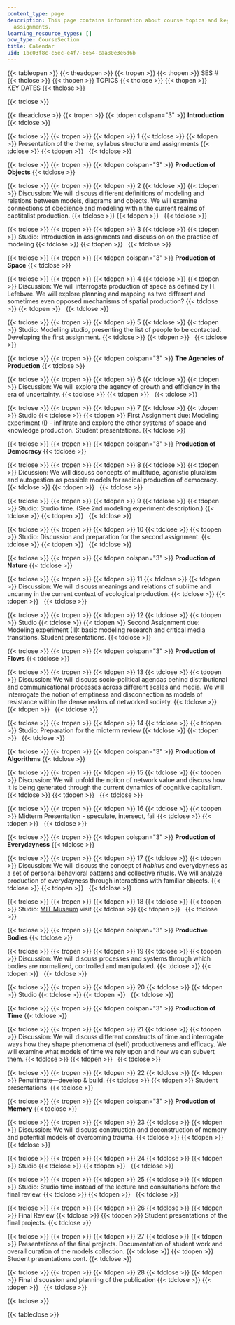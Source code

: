 ```yaml
---
content_type: page
description: This page contains information about course topics and key dates for
  assignments.
learning_resource_types: []
ocw_type: CourseSection
title: Calendar
uid: 1bc03f8c-c5ec-e4f7-6e54-caa80e3e6d6b
---
```


{{< tableopen >}}
{{< theadopen >}}
{{< tropen >}}
{{< thopen >}}
SES #
{{< thclose >}}
{{< thopen >}}
TOPICS
{{< thclose >}}
{{< thopen >}}
KEY DATES
{{< thclose >}}

{{< trclose >}}

{{< theadclose >}}
{{< tropen >}}
{{< tdopen colspan="3" >}}
**Introduction**
{{< tdclose >}}

{{< trclose >}}
{{< tropen >}}
{{< tdopen >}}
1
{{< tdclose >}}
{{< tdopen >}}
Presentation of the theme, syllabus structure and assignments
{{< tdclose >}}
{{< tdopen >}}
 
{{< tdclose >}}

{{< trclose >}}
{{< tropen >}}
{{< tdopen colspan="3" >}}
**Production of Objects**
{{< tdclose >}}

{{< trclose >}}
{{< tropen >}}
{{< tdopen >}}
2
{{< tdclose >}}
{{< tdopen >}}
Discussion: We will discuss different definitions of modeling and relations between models, diagrams and objects. We will examine connections of obedience and modeling within the current realms of captitalist production.
{{< tdclose >}}
{{< tdopen >}}
 
{{< tdclose >}}

{{< trclose >}}
{{< tropen >}}
{{< tdopen >}}
3
{{< tdclose >}}
{{< tdopen >}}
Studio: Introduction in assignments and discussion on the practice of modeling
{{< tdclose >}}
{{< tdopen >}}
 
{{< tdclose >}}

{{< trclose >}}
{{< tropen >}}
{{< tdopen colspan="3" >}}
**Production of Space**
{{< tdclose >}}

{{< trclose >}}
{{< tropen >}}
{{< tdopen >}}
4
{{< tdclose >}}
{{< tdopen >}}
Discussion: We will interrogate production of space as defined by H. Lefebvre. We will explore planning and mapping as two different and sometimes even opposed mechanisms of spatial production?
{{< tdclose >}}
{{< tdopen >}}
 
{{< tdclose >}}

{{< trclose >}}
{{< tropen >}}
{{< tdopen >}}
5
{{< tdclose >}}
{{< tdopen >}}
Studio: Modelling studio, presenting the list of people to be contacted. Developing the first assignment.
{{< tdclose >}}
{{< tdopen >}}
 
{{< tdclose >}}

{{< trclose >}}
{{< tropen >}}
{{< tdopen colspan="3" >}}
**The Agencies of Production**
{{< tdclose >}}

{{< trclose >}}
{{< tropen >}}
{{< tdopen >}}
6
{{< tdclose >}}
{{< tdopen >}}
Discussion: We will explore the agency of growth and efficiency in the era of uncertainty.
{{< tdclose >}}
{{< tdopen >}}
 
{{< tdclose >}}

{{< trclose >}}
{{< tropen >}}
{{< tdopen >}}
7
{{< tdclose >}}
{{< tdopen >}}
Studio
{{< tdclose >}}
{{< tdopen >}}
First Assignment due: Modeling experiment (I) - infiltrate and explore the other systems of space and knowledge production. Student presentations.
{{< tdclose >}}

{{< trclose >}}
{{< tropen >}}
{{< tdopen colspan="3" >}}
**Production of Democracy**
{{< tdclose >}}

{{< trclose >}}
{{< tropen >}}
{{< tdopen >}}
8
{{< tdclose >}}
{{< tdopen >}}
Dicussion: We will discuss concepts of multitude, agonistic pluralism and autogestion as possible models for radical production of democracy.
{{< tdclose >}}
{{< tdopen >}}
 
{{< tdclose >}}

{{< trclose >}}
{{< tropen >}}
{{< tdopen >}}
9
{{< tdclose >}}
{{< tdopen >}}
Studio: Studio time. (See 2nd modeling experiment description.)
{{< tdclose >}}
{{< tdopen >}}
 
{{< tdclose >}}

{{< trclose >}}
{{< tropen >}}
{{< tdopen >}}
10
{{< tdclose >}}
{{< tdopen >}}
Studio: Discussion and preparation for the second assignment.
{{< tdclose >}}
{{< tdopen >}}
 
{{< tdclose >}}

{{< trclose >}}
{{< tropen >}}
{{< tdopen colspan="3" >}}
**Production of Nature**
{{< tdclose >}}

{{< trclose >}}
{{< tropen >}}
{{< tdopen >}}
11
{{< tdclose >}}
{{< tdopen >}}
Discussion: We will discuss meanings and relations of sublime and uncanny in the current context of ecological production.
{{< tdclose >}}
{{< tdopen >}}
 
{{< tdclose >}}

{{< trclose >}}
{{< tropen >}}
{{< tdopen >}}
12
{{< tdclose >}}
{{< tdopen >}}
Studio
{{< tdclose >}}
{{< tdopen >}}
Second Assignment due: Modeling experiment (II): basic modeling research and critical media transitions. Student presentations.
{{< tdclose >}}

{{< trclose >}}
{{< tropen >}}
{{< tdopen colspan="3" >}}
**Production of Flows**
{{< tdclose >}}

{{< trclose >}}
{{< tropen >}}
{{< tdopen >}}
13
{{< tdclose >}}
{{< tdopen >}}
Discussion: We will discuss socio-political agendas behind distributional and communicational processes across different scales and media. We will interrogate the notion of emptiness and disconnection as models of resistance within the dense realms of networked society.
{{< tdclose >}}
{{< tdopen >}}
 
{{< tdclose >}}

{{< trclose >}}
{{< tropen >}}
{{< tdopen >}}
14
{{< tdclose >}}
{{< tdopen >}}
Studio: Preparation for the midterm review
{{< tdclose >}}
{{< tdopen >}}
 
{{< tdclose >}}

{{< trclose >}}
{{< tropen >}}
{{< tdopen colspan="3" >}}
**Production of Algorithms**
{{< tdclose >}}

{{< trclose >}}
{{< tropen >}}
{{< tdopen >}}
15
{{< tdclose >}}
{{< tdopen >}}
Discussion: We will unfold the notion of network value and discuss how it is being generated through the current dynamics of cognitive capitalism.
{{< tdclose >}}
{{< tdopen >}}
 
{{< tdclose >}}

{{< trclose >}}
{{< tropen >}}
{{< tdopen >}}
16
{{< tdclose >}}
{{< tdopen >}}
Midterm Presentation - speculate, intersect, fail
{{< tdclose >}}
{{< tdopen >}}
 
{{< tdclose >}}

{{< trclose >}}
{{< tropen >}}
{{< tdopen colspan="3" >}}
**Production of Everydayness**
{{< tdclose >}}

{{< trclose >}}
{{< tropen >}}
{{< tdopen >}}
17
{{< tdclose >}}
{{< tdopen >}}
Discussion: We will discuss the concept of _habitus_ and everydayness as a set of personal behavioral patterns and collective rituals. We will analyze production of everydayness through interactions with familiar objects.
{{< tdclose >}}
{{< tdopen >}}
 
{{< tdclose >}}

{{< trclose >}}
{{< tropen >}}
{{< tdopen >}}
18
{{< tdclose >}}
{{< tdopen >}}
Studio: [MIT Museum](https://mitmuseum.mit.edu/) visit
{{< tdclose >}}
{{< tdopen >}}
 
{{< tdclose >}}

{{< trclose >}}
{{< tropen >}}
{{< tdopen colspan="3" >}}
**Productive Bodies**
{{< tdclose >}}

{{< trclose >}}
{{< tropen >}}
{{< tdopen >}}
19
{{< tdclose >}}
{{< tdopen >}}
Discussion: We will discuss processes and systems through which bodies are normalized, controlled and manipulated.
{{< tdclose >}}
{{< tdopen >}}
 
{{< tdclose >}}

{{< trclose >}}
{{< tropen >}}
{{< tdopen >}}
20
{{< tdclose >}}
{{< tdopen >}}
Studio
{{< tdclose >}}
{{< tdopen >}}
 
{{< tdclose >}}

{{< trclose >}}
{{< tropen >}}
{{< tdopen colspan="3" >}}
**Production of Time**
{{< tdclose >}}

{{< trclose >}}
{{< tropen >}}
{{< tdopen >}}
21
{{< tdclose >}}
{{< tdopen >}}
Discussion: We will discuss different constructs of time and interrogate ways how they shape phenomena of (self) productiveness and efficacy. We will examine what models of time we rely upon and how we can subvert them.
{{< tdclose >}}
{{< tdopen >}}
 
{{< tdclose >}}

{{< trclose >}}
{{< tropen >}}
{{< tdopen >}}
22
{{< tdclose >}}
{{< tdopen >}}
Penultimate—develop & build.
{{< tdclose >}}
{{< tdopen >}}
Student presentations 
{{< tdclose >}}

{{< trclose >}}
{{< tropen >}}
{{< tdopen colspan="3" >}}
**Production of Memory**
{{< tdclose >}}

{{< trclose >}}
{{< tropen >}}
{{< tdopen >}}
23
{{< tdclose >}}
{{< tdopen >}}
Discussion: We will discuss construction and deconstruction of memory and potential models of overcoming trauma.
{{< tdclose >}}
{{< tdopen >}}
 
{{< tdclose >}}

{{< trclose >}}
{{< tropen >}}
{{< tdopen >}}
24
{{< tdclose >}}
{{< tdopen >}}
Studio
{{< tdclose >}}
{{< tdopen >}}
 
{{< tdclose >}}

{{< trclose >}}
{{< tropen >}}
{{< tdopen >}}
25
{{< tdclose >}}
{{< tdopen >}}
Studio: Studio time instead of the lecture and consultations before the final review.
{{< tdclose >}}
{{< tdopen >}}
 
{{< tdclose >}}

{{< trclose >}}
{{< tropen >}}
{{< tdopen >}}
26
{{< tdclose >}}
{{< tdopen >}}
Final Review
{{< tdclose >}}
{{< tdopen >}}
Student presentations of the final projects.
{{< tdclose >}}

{{< trclose >}}
{{< tropen >}}
{{< tdopen >}}
27
{{< tdclose >}}
{{< tdopen >}}
Presentations of the final projects. Documentation of student work and overall curation of the models collection.
{{< tdclose >}}
{{< tdopen >}}
Student presentations cont.
{{< tdclose >}}

{{< trclose >}}
{{< tropen >}}
{{< tdopen >}}
28
{{< tdclose >}}
{{< tdopen >}}
Final discussion and planning of the publication
{{< tdclose >}}
{{< tdopen >}}
 
{{< tdclose >}}

{{< trclose >}}

{{< tableclose >}}